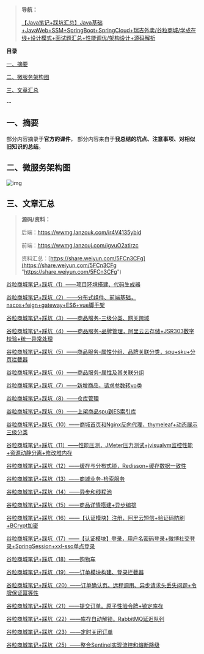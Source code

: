 > **导航：**   
> 
> [【Java笔记+踩坑汇总】Java基础+JavaWeb+SSM+SpringBoot+SpringCloud+瑞吉外卖/谷粒商城/学成在线+设计模式+面试题汇总+性能调优/架构设计+源码解析](https://blog.csdn.net/qq_40991313/article/details/126646289?spm=1001.2014.3001.5501 "【Java笔记+踩坑汇总】Java基础+JavaWeb+SSM+SpringBoot+SpringCloud+瑞吉外卖/谷粒商城/学成在线+设计模式+面试题汇总+性能调优/架构设计+源码解析")

**目录**

[一、摘要](#%E4%B8%80%E3%80%81%E6%91%98%E8%A6%81%C2%A0) 

[二、微服务架构图](#%E4%BA%8C%E3%80%81%E5%BE%AE%E6%9C%8D%E5%8A%A1%E6%9E%B6%E6%9E%84%E5%9B%BE)

[三、文章汇总](#%E4%B8%89%E3%80%81%E6%96%87%E7%AB%A0%E6%B1%87%E6%80%BB)

--

## 一、摘要

部分内容摘录于**官方的课件**， 部分内容来自于**我总结的坑点、注意事项、对相似旧知识的总结**。

## 二、微服务架构图

![img](https://i-blog.csdnimg.cn/blog_migrate/85700dfc79efe551b9e677ebf467dae6.png)

## 三、文章汇总

> **源码/资料：**
> 
> 后端：https://wwmg.lanzouk.com/ir4V4135ybid
> 
> 前端：https://wwmg.lanzouj.com/igvuO2atirzc
> 
> 资料汇总：[https://share.weiyun.com/5FCn3CFg](https://share.weiyun.com/5FCn3CFg "https://share.weiyun.com/5FCn3CFg")

[谷粒商城笔记+踩坑（1）——项目环境搭建、代码生成器](https://blog.csdn.net/qq_40991313/article/details/126979275?spm=1001.2014.3001.5501 "谷粒商城笔记+踩坑（1）——项目环境搭建、代码生成器")

[谷粒商城笔记+踩坑（2）——分布式组件、前端基础，nacos+feign+gateway+ES6+vue脚手架](https://blog.csdn.net/qq_40991313/article/details/127016898?spm=1001.2014.3001.5501 "谷粒商城笔记+踩坑（2）——分布式组件、前端基础，nacos+feign+gateway+ES6+vue脚手架")

[谷粒商城笔记+踩坑（3）——商品服务-三级分类、网关跨域](https://blog.csdn.net/qq_40991313/article/details/127033229?spm=1001.2014.3001.5501 "谷粒商城笔记+踩坑（3）——商品服务-三级分类、网关跨域")

[谷粒商城笔记+踩坑（4）——商品服务-品牌管理，阿里云云存储+JSR303数字校验+统一异常处理](https://blog.csdn.net/qq_40991313/article/details/127058164?spm=1001.2014.3001.5501 "谷粒商城笔记+踩坑（4）——商品服务-品牌管理，阿里云云存储+JSR303数字校验+统一异常处理")

[谷粒商城笔记+踩坑（5）——商品服务-属性分组、品牌关联分类，spu+sku+分页拦截器](https://blog.csdn.net/qq_40991313/article/details/127099101?spm=1001.2014.3001.5501 "谷粒商城笔记+踩坑（5）——商品服务-属性分组、品牌关联分类，spu+sku+分页拦截器")

[谷粒商城笔记+踩坑（6）——商品服务-属性及其关联分组](https://blog.csdn.net/qq_40991313/article/details/127235096?spm=1001.2014.3001.5501 "谷粒商城笔记+踩坑（6）——商品服务-属性及其关联分组")

[谷粒商城笔记+踩坑（7）——新增商品，请求参数转vo类](https://blog.csdn.net/qq_40991313/article/details/127254647 "谷粒商城笔记+踩坑（7）——新增商品，请求参数转vo类")

[谷粒商城笔记+踩坑（8）——仓库管理](https://blog.csdn.net/qq_40991313/article/details/129775129 "谷粒商城笔记+踩坑（8）——仓库管理")

[谷粒商城笔记+踩坑（9）——上架商品spu到ES索引库](https://blog.csdn.net/qq_40991313/article/details/129777517 "谷粒商城笔记+踩坑（9）——上架商品spu到ES索引库")

[谷粒商城笔记+踩坑（10）——商城首页和Nginx反向代理，thymeleaf+动态展示三级分类](https://blog.csdn.net/qq_40991313/article/details/129782919 "谷粒商城笔记+踩坑（10）——商城首页和Nginx反向代理，thymeleaf+动态展示三级分类")

[谷粒商城笔记+踩坑（11）——性能压测，JMeter压力测试+jvisualvm监控性能+资源动静分离+修改堆内存](https://blog.csdn.net/qq_40991313/article/details/129792958 "谷粒商城笔记+踩坑（11）——性能压测，JMeter压力测试+jvisualvm监控性能+资源动静分离+修改堆内存")

[谷粒商城笔记+踩坑（12）——缓存与分布式锁，Redisson+缓存数据一致性](https://blog.csdn.net/qq_40991313/article/details/129793423 "谷粒商城笔记+踩坑（12）——缓存与分布式锁，Redisson+缓存数据一致性")

[谷粒商城笔记+踩坑（13）——商城业务-检索服务](https://blog.csdn.net/qq_40991313/article/details/129825496?csdn_share_tail=%7B%22type%22%3A%22blog%22%2C%22rType%22%3A%22article%22%2C%22rId%22%3A%22129825496%22%2C%22source%22%3A%22qq_40991313%22%7D "谷粒商城笔记+踩坑（13）——商城业务-检索服务")

[谷粒商城笔记+踩坑（14）——异步和线程池](https://blog.csdn.net/qq_40991313/article/details/129828717 "谷粒商城笔记+踩坑（14）——异步和线程池")

[谷粒商城笔记+踩坑（15）——商品详情搭建+异步编排](https://blog.csdn.net/qq_40991313/article/details/129843525 "谷粒商城笔记+踩坑（15）——商品详情搭建+异步编排")

[谷粒商城笔记+踩坑（16）——【认证模块】注册，阿里云短信+验证码防刷+BCrypt加密](https://blog.csdn.net/qq_40991313/article/details/129848209 "谷粒商城笔记+踩坑（16）——【认证模块】注册，阿里云短信+验证码防刷+BCrypt加密")

[谷粒商城笔记+踩坑（17）——【认证模块】登录，用户名密码登录+微博社交登录+SpringSession+xxl-sso单点登录](https://blog.csdn.net/qq_40991313/article/details/129866742 "谷粒商城笔记+踩坑（17）——【认证模块】登录，用户名密码登录+微博社交登录+SpringSession+xxl-sso单点登录")

[谷粒商城笔记+踩坑（18）——购物车](https://blog.csdn.net/qq_40991313/article/details/129878528 "谷粒商城笔记+踩坑（18）——购物车")

[谷粒商城笔记+踩坑（19）——订单模块构建、登录拦截器](https://blog.csdn.net/qq_40991313/article/details/129903101 "谷粒商城笔记+踩坑（19）——订单模块构建、登录拦截器")

[谷粒商城笔记+踩坑（20）——订单确认页。远程调用、异步请求头丢失问题+令牌保证幂等性](https://blog.csdn.net/qq_40991313/article/details/129914622 "谷粒商城笔记+踩坑（20）——订单确认页。远程调用、异步请求头丢失问题+令牌保证幂等性")

[谷粒商城笔记+踩坑（21）——提交订单。原子性验令牌+锁定库存](https://blog.csdn.net/qq_40991313/article/details/129916782 "谷粒商城笔记+踩坑（21）——提交订单。原子性验令牌+锁定库存")

[谷粒商城笔记+踩坑（22）——库存自动解锁。RabbitMQ延迟队列](https://blog.csdn.net/qq_40991313/article/details/129933246 "谷粒商城笔记+踩坑（22）——库存自动解锁。RabbitMQ延迟队列")

[谷粒商城笔记+踩坑（23）——定时关闭订单](https://blog.csdn.net/qq_40991313/article/details/129940364 "谷粒商城笔记+踩坑（23）——定时关闭订单")

[谷粒商城笔记+踩坑（25）——整合Sentinel实现流控和熔断降级](https://blog.csdn.net/qq_40991313/article/details/131054943 "谷粒商城笔记+踩坑（25）——整合Sentinel实现流控和熔断降级")